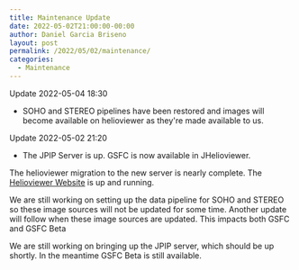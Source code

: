```yaml
---
title: Maintenance Update
date: 2022-05-02T21:00:00-00:00
author: Daniel Garcia Briseno
layout: post
permalink: /2022/05/02/maintenance/
categories:
  - Maintenance
---
```


Update 2022-05-04 18:30
  - SOHO and STEREO pipelines have been restored and images will
    become available on helioviewer as they're made available to us.

Update 2022-05-02 21:20
  - The JPIP Server is up. GSFC is now available in JHelioviewer.

The helioviewer migration to the new server is nearly complete. The
[Helioviewer Website](https://helioviewer.org) is up and running.

We are still working on setting up the data pipeline for SOHO and
STEREO so these image sources will not be updated for some
time. Another update will follow when these image sources are
updated. This impacts both GSFC and GSFC Beta

We are still working on bringing up the JPIP server, which should be
up shortly. In the meantime GSFC Beta is still available.

